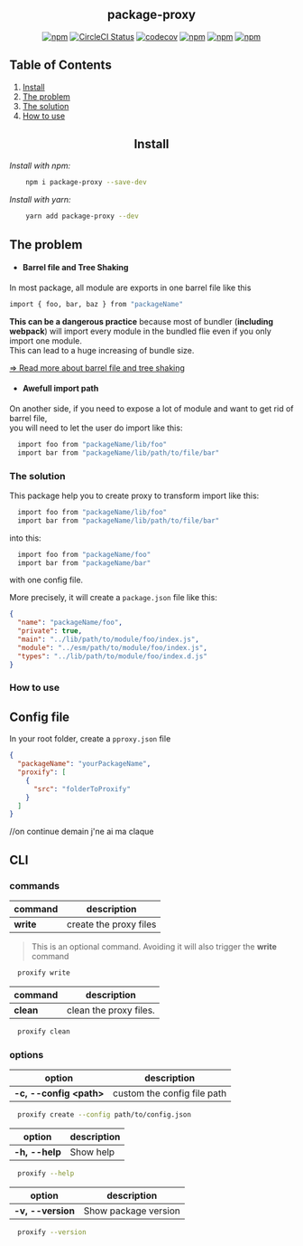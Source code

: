 <!-- @format -->

<h2 align="center">package-proxy</h2>

<div align="center">

[![npm](https://img.shields.io/npm/v/package-proxy.svg?style=flat-square)](https://www.npmjs.com/package/package-proxy)
[![CircleCI Status](https://img.shields.io/circleci/build/github/sl-julienamblard/package-proxy/master?style=flat-square)](https://circleci.com/gh/sl-julienamblard/package-proxy)
[![codecov](https://img.shields.io/codecov/c/github/sl-julienamblard/package-proxy?logo=codecov&style=flat-square)](https://codecov.io/gh/sl-julienamblard/package-proxy)
[![npm](https://img.shields.io/bundlephobia/minzip/package-proxy?style=flat-square)](https://www.npmjs.com/package/package-proxy)
[![npm](https://img.shields.io/npm/dt/package-proxy.svg?style=flat-square)](https://www.npmjs.com/package/package-proxy)
[![npm](https://img.shields.io/npm/l/package-proxy.svg?style=flat-square)](https://github.com/sl-julienamblard/package-proxy/blob/packages/package-proxy/LICENSE)

</div>

## Table of Contents

1. [Install](#install)
1. [The problem](#problem)
1. [The solution](#solution)
1. [How to use](#usage)

<a id="install"></a>

<h2 align="center">Install</h2>

_Install with npm:_

```bash
    npm i package-proxy --save-dev
```

_Install with yarn:_

```bash
    yarn add package-proxy --dev
```

<a id="problem"></a>

## The problem

- <h4>Barrel file and Tree Shaking</h4>

In most package, all module are exports in one barrel file like this

```bash
import { foo, bar, baz } from "packageName"
```

**This can be a dangerous practice** because most of bundler (**including webpack**) will import every module in the bundled flie even if you only import one module.  
This can lead to a huge increasing of bundle size.

[=> Read more about barrel file and tree shaking](https://lecstor.com/code-tree-webpack/)

- <h4>Awefull import path</h4>

On another side, if you need to expose a lot of module and want to get rid of barrel file,  
you will need to let the user do import like this:

```bash
  import foo from "packageName/lib/foo"
  import bar from "packageName/lib/path/to/file/bar"
```

<a id="solution"></a>

<h3>The solution</h3>

This package help you to create proxy to transform import like this:

```bash
  import foo from "packageName/lib/foo"
  import bar from "packageName/lib/path/to/file/bar"
```

into this:

```bash
  import foo from "packageName/foo"
  import bar from "packageName/bar"
```

with one config file.

More precisely, it will create a `package.json` file like this:

```json
{
  "name": "packageName/foo",
  "private": true,
  "main": "../lib/path/to/module/foo/index.js",
  "module": "../esm/path/to/module/foo/index.js",
  "types": "../lib/path/to/module/foo/index.d.js"
}
```

<a id="usage"></a>

<h3>How to use</h3>

<a id="config"></a>

## Config file

In your root folder, create a `pproxy.json` file

```json
{
  "packageName": "yourPackageName",
  "proxify": [
    {
      "src": "folderToProxify"
    }
  ]
}
```

//on continue demain j'ne ai ma claque

<a id="CLI"></a>

## CLI

### commands

| command   | description            |
| --------- | ---------------------- |
| **write** | create the proxy files |

> This is an optional command. Avoiding it will also trigger the **write** command

```bash
  proxify write
```

| command   | description            |
| --------- | ---------------------- |
| **clean** | clean the proxy files. |

```bash
  proxify clean
```

### options

| option                    | description                 |
| ------------------------- | --------------------------- |
| **-c, --config \<path\>** | custom the config file path |

```bash
  proxify create --config path/to/config.json
```

| option         | description |
| -------------- | ----------- |
| **-h, --help** | Show help   |

```bash
  proxify --help
```

| option            | description          |
| ----------------- | -------------------- |
| **-v, --version** | Show package version |

```bash
  proxify --version
```
